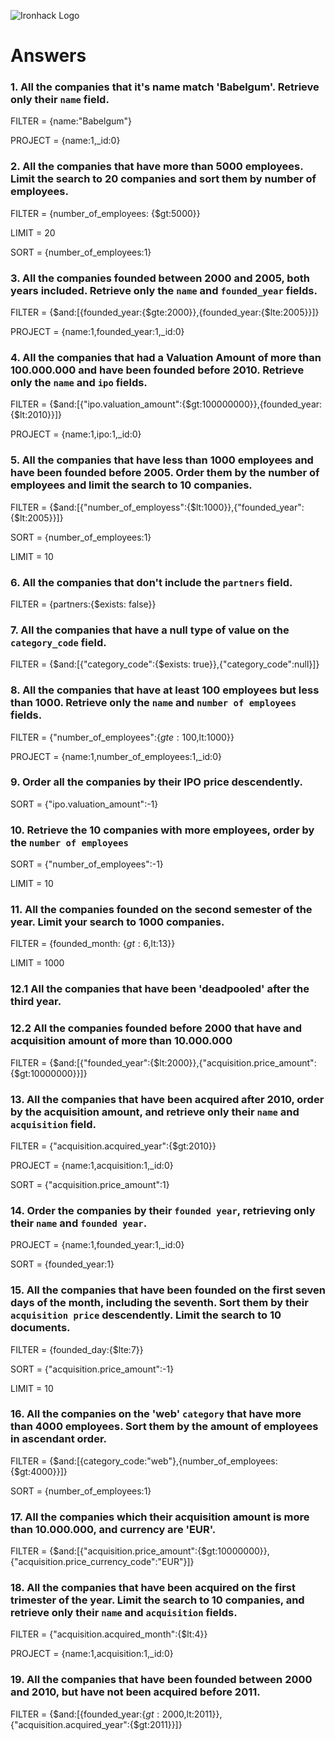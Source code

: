 ![Ironhack Logo](https://i.imgur.com/1QgrNNw.png)

# Answers

### 1. All the companies that it's name match 'Babelgum'. Retrieve only their `name` field.

<!-- Your Code Goes Here -->

FILTER = {name:"Babelgum"}

PROJECT = {name:1,_id:0} 

### 2. All the companies that have more than 5000 employees. Limit the search to 20 companies and sort them by **number of employees**.

<!-- Your Code Goes Here -->

FILTER = {number_of_employees: {$gt:5000}}

LIMIT = 20

SORT = {number_of_employees:1}


### 3. All the companies founded between 2000 and 2005, both years included. Retrieve only the `name` and `founded_year` fields.

<!-- Your Code Goes Here -->

FILTER = {$and:[{founded_year:{$gte:2000}},{founded_year:{$lte:2005}}]}

PROJECT = {name:1,founded_year:1,_id:0}

### 4. All the companies that had a Valuation Amount of more than 100.000.000 and have been founded before 2010. Retrieve only the `name` and `ipo` fields.

<!-- Your Code Goes Here -->

FILTER = {$and:[{"ipo.valuation_amount":{$gt:100000000}},{founded_year:{$lt:2010}}]}

PROJECT = {name:1,ipo:1,_id:0}


### 5. All the companies that have less than 1000 employees and have been founded before 2005. Order them by the number of employees and limit the search to 10 companies.

<!-- Your Code Goes Here -->

FILTER = {$and:[{"number_of_employess":{$lt:1000}},{"founded_year":{$lt:2005}}]}

SORT = {number_of_employees:1}

LIMIT = 10

### 6. All the companies that don't include the `partners` field.

<!-- Your Code Goes Here -->

FILTER = {partners:{$exists: false}}

### 7. All the companies that have a null type of value on the `category_code` field.

<!-- Your Code Goes Here -->

FILTER = {$and:[{"category_code":{$exists: true}},{"category_code":null}]}


### 8. All the companies that have at least 100 employees but less than 1000. Retrieve only the `name` and `number of employees` fields.

<!-- Your Code Goes Here -->

FILTER = {"number_of_employees":{$gte: 100,$lt:1000}}

PROJECT = {name:1,number_of_employees:1,_id:0} 

### 9. Order all the companies by their IPO price descendently.

<!-- Your Code Goes Here -->

SORT = {"ipo.valuation_amount":-1}

### 10. Retrieve the 10 companies with more employees, order by the `number of employees`

<!-- Your Code Goes Here -->

SORT = {"number_of_employees":-1}

LIMIT = 10

### 11. All the companies founded on the second semester of the year. Limit your search to 1000 companies.

<!-- Your Code Goes Here -->

FILTER = {founded_month: {$gt:6,$lt:13}}

LIMIT = 1000

### 12.1 All the companies that have been 'deadpooled' after the third year. 

<!-- Your Code Goes Here -->



### 12.2 All the companies founded before 2000 that have and acquisition amount of more than 10.000.000

<!-- Your Code Goes Here -->

FILTER = {$and:[{"founded_year":{$lt:2000}},{"acquisition.price_amount":{$gt:10000000}}]}

### 13. All the companies that have been acquired after 2010, order by the acquisition amount, and retrieve only their `name` and `acquisition` field.

<!-- Your Code Goes Here -->

FILTER = {"acquisition.acquired_year":{$gt:2010}}

PROJECT = {name:1,acquisition:1,_id:0}

SORT = {"acquisition.price_amount":1}


### 14. Order the companies by their `founded year`, retrieving only their `name` and `founded year`.

<!-- Your Code Goes Here -->

PROJECT = {name:1,founded_year:1,_id:0}

SORT = {founded_year:1}


### 15. All the companies that have been founded on the first seven days of the month, including the seventh. Sort them by their `acquisition price` descendently. Limit the search to 10 documents.

<!-- Your Code Goes Here -->

FILTER = {founded_day:{$lte:7}}

SORT = {"acquisition.price_amount":-1}

LIMIT = 10

### 16. All the companies on the 'web' `category` that have more than 4000 employees. Sort them by the amount of employees in ascendant order.

<!-- Your Code Goes Here -->

FILTER = {$and:[{category_code:"web"},{number_of_employees:{$gt:4000}}]}

SORT = {number_of_employees:1}

### 17. All the companies which their acquisition amount is more than 10.000.000, and currency are 'EUR'.

<!-- Your Code Goes Here -->

FILTER = {$and:[{"acquisition.price_amount":{$gt:10000000}},{"acquisition.price_currency_code":"EUR"}]}

### 18. All the companies that have been acquired on the first trimester of the year. Limit the search to 10 companies, and retrieve only their `name` and `acquisition` fields.

<!-- Your Code Goes Here -->

FILTER = {"acquisition.acquired_month":{$lt:4}}

PROJECT = {name:1,acquisition:1,_id:0}

### 19. All the companies that have been founded between 2000 and 2010, but have not been acquired before 2011.

<!-- Your Code Goes Here -->

FILTER = {$and:[{founded_year:{$gt:2000,$lt:2011}},{"acquisition.acquired_year":{$gt:2011}}]}